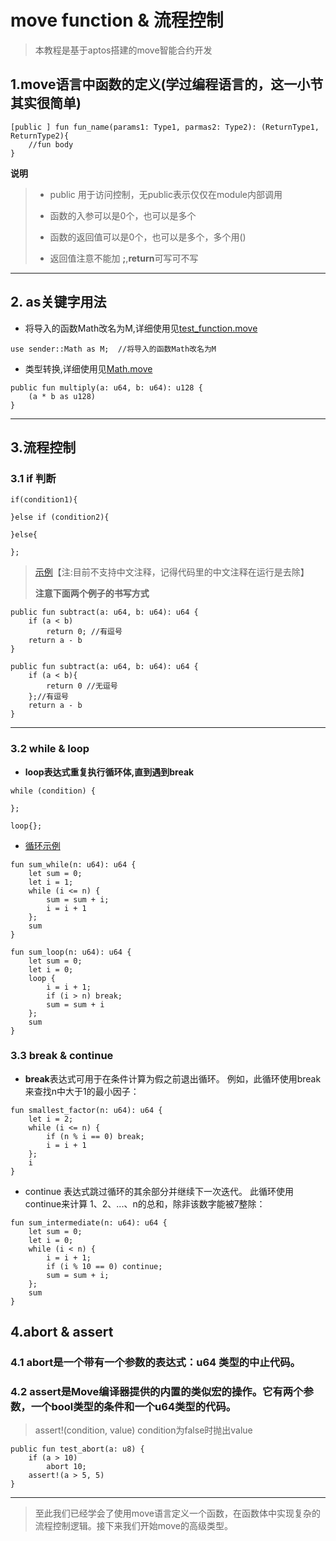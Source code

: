 # move function & 流程控制

> 本教程是基于aptos搭建的move智能合约开发

## 1.move语言中函数的定义(学过编程语言的，这一小节其实很简单)

```move
[public ] fun fun_name(params1: Type1, parmas2: Type2): (ReturnType1, ReturnType2){
    //fun body
}
```

**说明**
> + public 用于访问控制，无public表示仅仅在module内部调用
>
> + 函数的入参可以是0个，也可以是多个
>
> + 函数的返回值可以是0个，也可以是多个，多个用()
>
> + 返回值注意不能加 **;**,**return**可写可不写


----

## 2. as关键字用法

+ 将导入的函数Math改名为M,详细使用见[test_function.move](https://github.com/wpf008/hello_move/tree/master/03-base-type/tests/test_function.move)

```move
use sender::Math as M;  //将导入的函数Math改名为M
```

+ 类型转换,详细使用见[Math.move](https://github.com/wpf008/hello_move/tree/master/03-base-type/sources/Math.move)

```move
public fun multiply(a: u64, b: u64): u128 {
    (a * b as u128)
}
```

----

## 3.流程控制
### 3.1 if 判断
```move
if(condition1){

}else if (condition2){

}else{

};
```

> [示例](https://github.com/wpf008/hello_move/blob/master/03-base-type/sources/Math.move)【注:目前不支持中文注释，记得代码里的中文注释在运行是去除】
>
> **注意下面两个例子的书写方式**
```move
public fun subtract(a: u64, b: u64): u64 {
    if (a < b)
        return 0; //有逗号
    return a - b
}

public fun subtract(a: u64, b: u64): u64 {
    if (a < b){
        return 0 //无逗号
    };//有逗号
    return a - b
}
```

----

### 3.2 while & loop
+ **loop表达式重复执行循环体,直到遇到break**
```move
while (condition) {
        
};

loop{};
```

+ [循环示例](https://github.com/wpf008/hello_move/blob/master/03-base-type/sources/Math.move)
```move
fun sum_while(n: u64): u64 {
    let sum = 0;
    let i = 1;
    while (i <= n) {
        sum = sum + i;
        i = i + 1
    };
    sum
}

fun sum_loop(n: u64): u64 {
    let sum = 0;
    let i = 0;
    loop {
        i = i + 1;
        if (i > n) break;
        sum = sum + i
    };
    sum
}
```

### 3.3 break & continue
+ **break**表达式可用于在条件计算为假之前退出循环。 例如，此循环使用break来查找n中大于1的最小因子：
```move
fun smallest_factor(n: u64): u64 {
    let i = 2;
    while (i <= n) {
        if (n % i == 0) break;
        i = i + 1
    };
    i
}
```

+ continue 表达式跳过循环的其余部分并继续下一次迭代。 此循环使用continue来计算 1、2、...、n的总和，除非该数字能被7整除：
```move
fun sum_intermediate(n: u64): u64 {
    let sum = 0;
    let i = 0;
    while (i < n) {
        i = i + 1;
        if (i % 10 == 0) continue;
        sum = sum + i;
    };
    sum
}

```

## 4.abort & assert
### 4.1 abort是一个带有一个参数的表达式：u64 类型的中止代码。
### 4.2 assert是Move编译器提供的内置的类似宏的操作。它有两个参数，一个bool类型的条件和一个u64类型的代码。

> assert!(condition, value)   condition为false时抛出value

```move
public fun test_abort(a: u8) {
    if (a > 10)
        abort 10;
    assert!(a > 5, 5)
}
```





---

> 至此我们已经学会了使用move语言定义一个函数，在函数体中实现复杂的流程控制逻辑。接下来我们开始move的高级类型。
